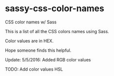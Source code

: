 # sassy-css-color-names
CSS color names w/ Sass

This is a list of all the CSS colors names using Sass.

Color values are in HEX.

Hope someone finds this helpful.

Update: 5/5/2016: Added RGB color values

TODO: Add color values HSL
